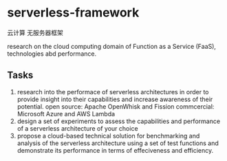 # serverless-framework
云计算 无服务器框架

research on the cloud computing domain of Function as a Service (FaaS), technologies abd performance.

## Tasks
1. research into the performace of serverless architectures in order to provide insight into their capabilities and increase awareness of their potential. open source: Apache OpenWhisk and Fission    commcercial: Microsoft Azure and AWS Lambda
2. design a set of experiments to assess the capabilities and performance of a serverless architecture of your choice
3. propose a cloud-based technical solution for benchmarking and analysis of the serverless architecture using a set of test functions and demonstrate its performance in terms of effeciveness and efficiency.
